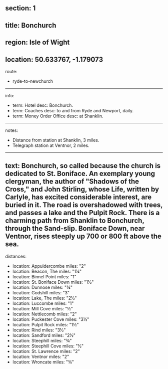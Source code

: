 section: 1
----
title: Bonchurch
----
region: Isle of Wight
----
location: 50.633767, -1.179073
----
route:
- ryde-to-newchurch
----
info:
- term: Hotel
  desc: Bonchurch.
- term: Coaches
  desc: to and from Ryde and Newport, daily.
- term: Money Order Office
  desc: at Shanklin.
----
notes:
- Distance from station at Shanklin, 3 miles.
- Telegraph station at Ventnor, 2 miles.
----
text: Bonchurch, so called because the church is dedicated to St. Boniface. An exemplary young clergyman, the author of "Shadows of the Cross," and John Stirling, whose Life, written by Carlyle, has excited considerable interest, are buried in it. The road is overshadowed with trees, and passes a lake and the Pulpit Rock. There is a charming path from Shanklin to Bonchurch, through the Sand-slip. Boniface Down, near Ventnor, rises steeply up 700 or 800 ft above the sea.
----
distances:
- location: Appuldercombe
  miles: "2"
- location: Beacon, The
  miles: "1¼"
- location: Binnel Point
  miles: "1"
- location: St. Boniface Down
  miles: "1½"
- location: Dunnose
  miles: "¾"
- location: Godshill
  miles: "3"
- location: Lake, The
  miles: "2½"
- location: Luccombe
  miles: "1"
- location: Mill Cove
  miles: "½"
- location: Nettlecomb
  miles: "2"
- location: Puckester Cove
  miles: "3½"
- location: Pulpit Rock
  miles: "1½"
- location: Rind
  miles: "3½"
- location: Sandford
  miles: "2½"
- location: Steephill
  miles: "¾"
- location: Steephill Cove
  miles: "½"
- location: St. Lawrence
  miles: "2"
- location: Ventnor
  miles: "2"
- location: Wroncate
  miles: "¾"
